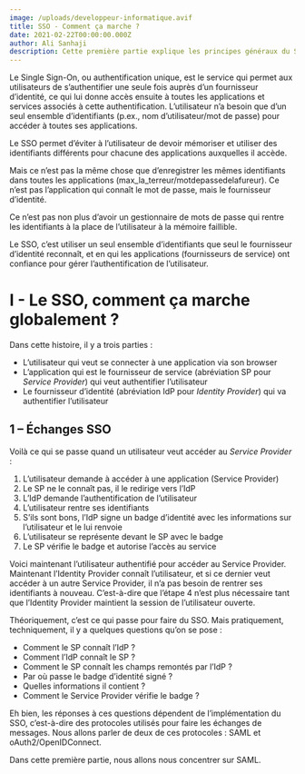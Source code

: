```yaml
---
image: /uploads/developpeur-informatique.avif
title: SSO - Comment ça marche ?
date: 2021-02-22T00:00:00.000Z
author: Ali Sanhaji
description: Cette première partie explique les principes généraux du SSO, et son implémentation via SAML. La seconde partie abordera OAuth2/OpenID Connect, et la comparaison avec SAML.
---
```

Le Single Sign-On, ou authentification unique, est le service qui permet aux utilisateurs de s’authentifier une seule fois auprès d’un fournisseur d’identité, ce qui lui donne accès ensuite à toutes les applications et services associés à cette authentification. L’utilisateur n’a besoin que d’un seul ensemble d’identifiants (p.ex., nom d’utilisateur/mot de passe) pour accéder à toutes ses applications.

Le SSO permet d’éviter à l’utilisateur de devoir mémoriser et utiliser des identifiants différents pour chacune des applications auxquelles il accède.

Mais ce n’est pas la même chose que d’enregistrer les mêmes identifiants dans toutes les applications (max_la_terreur/motdepassedelafureur). Ce n’est pas l’application qui connaît le mot de passe, mais le fournisseur d’identité.

Ce n’est pas non plus d’avoir un gestionnaire de mots de passe qui rentre les identifiants à la place de l’utilisateur à la mémoire faillible.

Le SSO, c’est utiliser un seul ensemble d’identifiants que seul le fournisseur d’identité reconnaît, et en qui les applications (fournisseurs de service) ont confiance pour gérer l’authentification de l’utilisateur.

# I - Le SSO, comment ça marche globalement ?

Dans cette histoire, il y a trois parties :

 - L’utilisateur qui veut se connecter à une application via son browser
 - L’application qui est le fournisseur de service (abréviation SP pour *Service Provider*) qui veut authentifier l’utilisateur
 - Le fournisseur d’identité (abréviation IdP pour *Identity Provider*) qui va authentifier l’utilisateur

## 1 – Échanges SSO
Voilà ce qui se passe quand un utilisateur veut accéder au *Service Provider* :

1.  L’utilisateur demande à accéder à une application (Service Provider)
2.  Le SP ne le connaît pas, il le redirige vers l’IdP
3.  L’IdP demande l’authentification de l’utilisateur
4.  L’utilisateur rentre ses identifiants
5.  S’ils sont bons, l’IdP signe un badge d’identité avec les informations sur l’utilisateur et le lui renvoie
6.  L’utilisateur se représente devant le SP avec le badge
7.  Le SP vérifie le badge et autorise l’accès au service

Voici maintenant l’utilisateur authentifié pour accéder au Service Provider. Maintenant l’Identity Provider connaît l’utilisateur, et si ce dernier veut accéder à un autre Service Provider, il n’a pas besoin de rentrer ses identifiants à nouveau. C’est-à-dire que l’étape 4 n’est plus nécessaire tant que l’Identity Provider maintient la session de l’utilisateur ouverte.

Théoriquement, c’est ce qui passe pour faire du SSO. Mais pratiquement, techniquement, il y a quelques questions qu’on se pose :

 - Comment le SP connaît l’IdP ?
 - Comment l’IdP connaît le SP ?
 - Comment le SP connaît les champs remontés par l’IdP ?
 - Par où passe le badge d’identité signé ?
 - Quelles informations il contient ?
 - Comment le Service Provider vérifie le badge ?

 Eh bien, les réponses à ces questions dépendent de l’implémentation du SSO, c’est-à-dire des protocoles utilisés pour faire les échanges de messages. Nous allons parler de deux de ces protocoles : SAML et oAuth2/OpenIDConnect.

Dans cette première partie, nous allons nous concentrer sur SAML.